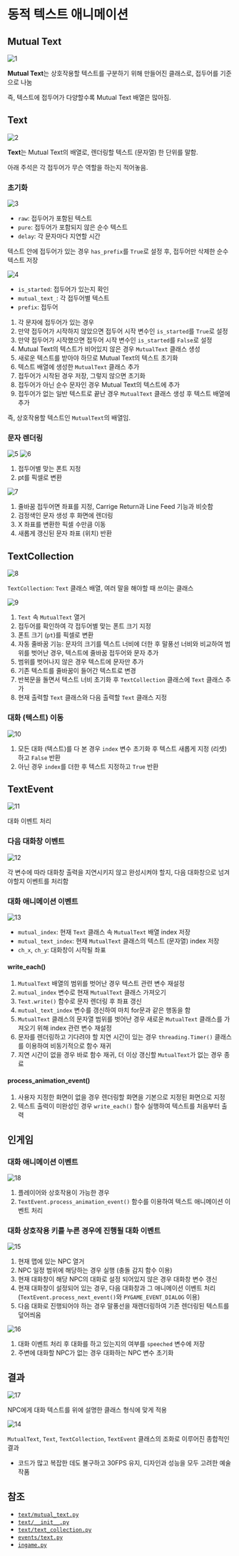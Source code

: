 # 동적 텍스트 애니메이션
## Mutual Text
![1](../images/dynamic_text_animation_1.png)

**Mutual Text**는 상호작용할 텍스트를 구분하기 위해 만들어진 클래스로,
접두어를 기준으로 나눔

즉, 텍스트에 접두어가 다양할수록 Mutual Text 배열은 많아짐.

## Text
![2](../images/dynamic_text_animation_2.png)

**Text**는 Mutual Text의 배열로, 렌더링할 텍스트 (문자열) 한 단위를 말함.

아래 주석은 각 접두어가 무슨 역할을 하는지 적어놓음.

### 초기화
![3](../images/dynamic_text_animation_3.png)

- `raw`: 접두어가 포함된 텍스트
- `pure`: 접두어가 포함되지 않은 순수 텍스트
- `delay`: 각 문자마다 지연할 시간

텍스트 안에 접두어가 있는 경우 `has_prefix`를 `True`로 설정 후,
접두어만 삭제한 순수 텍스트 저장

![4](../images/dynamic_text_animation_4.png)

- `is_started`: 접두어가 있는지 확인
- `mutual_text_`: 각 접두어별 텍스트
- `prefix`: 접두어

1. 각 문자에 접두어가 있는 경우
2. 만약 접두어가 시작하지 않았으면 접두어 시작 변수인 `is_started`를 `True`로 설정
3. 만약 접두어가 시작했으면 접두어 시작 변수인 `is_started`를 `False`로 설정
4. Mutual Text의 텍스트가 비어있지 않은 경우 `MutualText` 클래스 생성
5. 새로운 텍스트를 받아야 하므로 Mutual Text의 텍스트 초기화
6. 텍스트 배열에 생성한 `MutualText` 클래스 추가
7. 접두어가 시작된 경우 저장, 그렇지 않으면 초기화
8. 접두어가 아닌 순수 문자인 경우 Mutual Text의 텍스트에 추가
9. 접두어가 없는 일반 텍스트로 끝난 경우 `MutualText` 클래스 생성 후 텍스트 배열에 추가

즉, 상호작용할 텍스트인 `MutualText`의 배열임.

### 문자 렌더링
![5](../images/dynamic_text_animation_5.png)
![6](../images/dynamic_text_animation_6.png)

1. 접두어별 맞는 폰트 지정
2. pt를 픽셀로 변환

![7](../images/dynamic_text_animation_7.png)

1. 줄바꿈 접두어면 좌표를 지정, Carrige Return과 Line Feed 기능과 비슷함
2. 검정색인 문자 생성 후 화면에 렌더링
3. X 좌표를 변환한 픽셀 수만큼 이동
4. 새롭게 갱신된 문자 좌표 (위치) 반환

## TextCollection
![8](../images/dynamic_text_animation_8.png)

`TextCollection`: `Text` 클래스 배열, 여러 말을 해야할 때 쓰이는 클래스

![9](../images/dynamic_text_animation_9.png)

1. `Text` 속 `MutualText` 열거
2. 접두어를 확인하여 각 접두어별 맞는 폰트 크기 지정
3. 폰트 크기 (`pt`)를 픽셀로 변환
4. 자동 줄바꿈 기능: 문자의 크기를 텍스트 너비에 더한 후 말풍선 너비와 비교하여 범위를 벗어난 경우, 텍스트에 줄바꿈 접두어와 문자 추가
5. 범위를 벗어나지 않은 경우 텍스트에 문자만 추가
6. 기존 텍스트를 줄바꿈이 들어간 텍스트로 변경
7. 반복문을 돌면서 텍스트 너비 초기화 후 `TextCollection` 클래스에 `Text` 클래스 추가
8. 현재 출력할 `Text` 클래스와 다음 출력할 `Text` 클래스 지정

### 대화 (텍스트) 이동
![10](../images/dynamic_text_animation_10.png)

1. 모든 대화 (텍스트)를 다 본 경우 `index` 변수 초기화 후 텍스트 새롭게 지정 (리셋)하고 `False` 반환
2. 아닌 경우 `index`를 더한 후 텍스트 지정하고 `True` 반환

## TextEvent
![11](../images/dynamic_text_animation_11.png)

대화 이벤트 처리

### 다음 대화창 이벤트
![12](../images/dynamic_text_animation_12.png)

각 변수에 따라 대화창 출력을 지연시키지 않고 완성시켜야 할지,
다음 대화창으로 넘겨야할지 이벤트를 처리함
                                      
### 대화 애니메이션 이벤트
![13](../images/dynamic_text_animation_13.png)

- `mutual_index`: 현재 `Text` 클래스 속 `MutualText` 배열 index 저장
- `mutual_text_index`: 현재 `MutualText` 클래스의 텍스트 (문자열) index 저장
- `ch_x`, `ch_y`: 대화창이 시작될 좌표

#### write_each()
1. `MutualText` 배열의 범위를 벗어난 경우 텍스트 관련 변수 재설정
2. `mutual_index` 변수로 현재 `MutualText` 클래스 가져오기
3. `Text.write()` 함수로 문자 렌더링 후 좌표 갱신
4. `mutual_text_index` 변수를 갱신하여 마치 for문과 같은 행동을 함
5. `MutualText` 클래스의 문자열 범위를 벗어난 경우 새로운 `MutualText` 클래스를 가져오기 위해 index 관련 변수 재설정
6. 문자를 렌더링하고 기다려야 할 지연 시간이 있는 경우 `threading.Timer()` 클래스를 이용하여 비동기적으로 함수 재귀
7. 지연 시간이 없을 경우 바로 함수 재귀, 더 이상 갱신할 `MutualText`가 없는 경우 종료

#### process_animation_event()
1. 사용자 지정한 화면이 없을 경우 렌더링할 화면을 기본으로 지정된 화면으로 지정
2. 텍스트 출력이 미완성인 경우 `write_each()` 함수 실행하여 텍스트를 처음부터 출력

## 인게임
### 대화 애니메이션 이벤트
![18](../images/dynamic_text_animation_18.png)

1. 플레이어와 상호작용이 가능한 경우
2. `TextEvent.process_animation_event()` 함수를 이용하여 텍스트 애니메이션 이벤트 처리

### 대화 상호작용 키를 누른 경우에 진행될 대화 이벤트
![15](../images/dynamic_text_animation_15.png)

1. 현재 맵에 있는 NPC 열거
2. NPC 일정 범위에 해당하는 경우 실행 (충돌 감지 함수 이용)
3. 현재 대화창이 해당 NPC의 대화로 설정 되어있지 않은 경우 대화창 변수 갱신
4. 현재 대화창이 설정되어 있는 경우, 다음 대화창과 그 애니메이션 이벤트 처리 (`TextEvent.process_next_event()`와 `PYGAME_EVENT_DIALOG` 이용)
5. 다음 대화로 진행되어야 하는 경우 말풍선을 재렌더링하여 기존 렌더링된 텍스트를 덮어씌움

![16](../images/dynamic_text_animation_16.png)

1. 대화 이벤트 처리 후 대화를 하고 있는지의 여부를 `speeched` 변수에 저장
2. 주변에 대화할 NPC가 없는 경우 대화하는 NPC 변수 초기화

## 결과
![17](../images/dynamic_text_animation_17.png)

NPC에게 대화 텍스트를 위에 설명한 클래스 형식에 맞게 적용

![14](../images/dynamic_text_animation_14.gif)

`MutualText`, `Text`, `TextCollection`, `TextEvent` 클래스의 조화로 이루어진 종합적인 결과

- 코드가 많고 복잡한 데도 불구하고 30FPS 유지, 디자인과 성능을 모두 고려한 예술 작품

## 참조
- [`text/mutual_text.py`](../../components/text/mutual_text.py)
- [`text/__init__.py`](../../components/text/__init__.py)
- [`text/text_collection.py`](../../components/text/text_collection.py)
- [`events/text.py`](../../components/events/text.py)
- [`ingame.py`](../../screens/ingame.py)